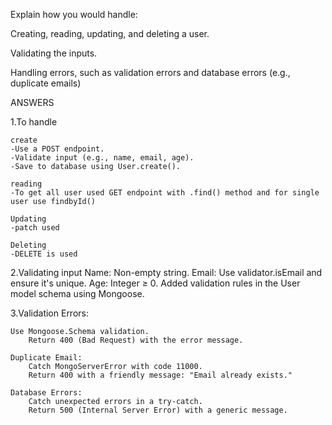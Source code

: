 Explain how you would handle:

Creating, reading, updating, and deleting a user.

Validating the inputs.

Handling errors, such as validation errors and database errors (e.g., duplicate emails)


ANSWERS

1.To handle 

    create
    -Use a POST endpoint.
    -Validate input (e.g., name, email, age).
    -Save to database using User.create().

    reading
    -To get all user used GET endpoint with .find() method and for single user use findbyId()

    Updating
    -patch used

    Deleting
    -DELETE is used 

2.Validating input
    Name: Non-empty string.
    Email: Use validator.isEmail and ensure it's unique.
    Age: Integer ≥ 0.
    Added validation rules in the User model schema using Mongoose.   

3.Validation Errors:

    Use Mongoose.Schema validation.
        Return 400 (Bad Request) with the error message.
    
    Duplicate Email:
        Catch MongoServerError with code 11000.
        Return 400 with a friendly message: "Email already exists."

    Database Errors:
        Catch unexpected errors in a try-catch.
        Return 500 (Internal Server Error) with a generic message.
